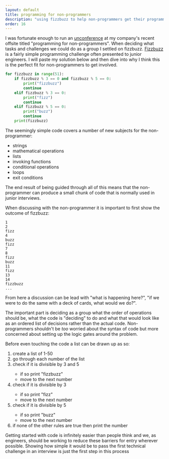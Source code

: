 ```yaml
---
layout: default
title: programming for non-programmers
description: "using fizzbuzz to help non-programmers get their programming hands dirty"
order: 16
---
```


<p>I was fortunate enough to run an <a href="https://www.ncbi.nlm.nih.gov/pmc/articles/PMC4310607/#:~:text=Unlike%20traditional%20conferences%2C%20an%20unconference,even%20the%20time%20and%20venues.">unconference</a> at my company's recent offsite titled "programming for non-programmers". When deciding what tasks and challenges we could do as a group I settled on fizzbuzz. <a href="https://en.wikipedia.org/wiki/Fizz_buzz#:~:text=Fizz%20buzz%20is%20a%20group,with%20the%20word%20%22fizzbuzz%22.">Fizzbuzz</a> is a fairly simple programming challenge often presented to junior engineers. I will paste my solution below and then dive into why I think this is the perfect fit for non-programmers to get involved.</p>

```py
for fizzbuzz in range(51):
    if fizzbuzz % 3 == 0 and fizzbuzz % 5 == 0:
        print("fizzbuzz")
        continue
    elif fizzbuzz % 3 == 0:
        print("fizz")
        continue
    elif fizzbuzz % 5 == 0:
        print("buzz")
        continue
    print(fizzbuzz)
```

<p>The seemingly simple code covers a number of new subjects for the non-programmer:
  <ul>
    <li>strings</li>
    <li>mathematical operations</li>
    <li>lists</li>
    <li>invoking functions</li>
    <li>conditional operations</li>
    <li>loops</li>
    <li>exit conditions</li>
  </ul>
The end result of being guided through all of this means that the non-programmer can produce a small chunk of code that is normally used in junior interviews. 
</p>
<p>
  When discussing with the non-programmer it is important to first show the outcome of fizzbuzz:

```
1
2
fizz
4
buzz
fizz
7
8
fizz
buzz
11
fizz
13
14
fizzbuzz
...
```

From here a discussion can be lead with "what is happening here?", "if we were to do the same with a deck of cards, what would we do?".
  </p>
<p>
  The important part is deciding as a group what the order of operations should be, what the code is "deciding" to do and what that would look like as an ordered list of decisions rather than the actual code. Non-programmers shouldn't be <i>too</i> worried about the syntax of code but more concerned about setting up the logic gates around the problem.
</p>
<p>Before even touching the code a list can be drawn up as so:
<ol>
  <li>create a list of 1-50</li>
  <li>go through each number of the list</li>
  <li>check if it is divisible by 3 and 5</li>
    <ul id="list2">
    <li>if so print "fizzbuzz"</li>
    <li>move to the next number</li>
  </ul>
  <li>check if it is divisible by 3</li>
    <ul id="list2">
    <li>if so print "fizz"</li>
    <li>move to the next number</li>
  </ul>
<li>check if it is divisible by 5</li>
    <ul id="list2">
    <li>if so print "buzz"</li>
    <li>move to the next number</li>
  </ul>
  <li>if none of the other rules are true then print the number</li>
  </ol>
<p>Getting started with code is infinitely easier than people think and we, as engineers, should be working to reduce these barriers for entry wherever possible. Showing how simple it would be to pass the first technical challenge in an interview is just the first step in this process</p>


